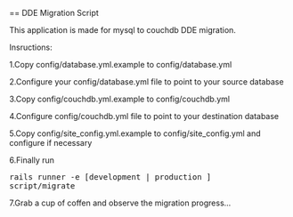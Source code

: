 == DDE Migration Script

This application is made for mysql to couchdb DDE migration.

Insructions:

1.Copy config/database.yml.example to config/database.yml

2.Configure your config/database.yml file to point to your source database

3.Copy config/couchdb.yml.example to config/couchdb.yml

4.Configure config/couchdb.yml file to point to your destination database

5.Copy config/site_config.yml.example to config/site_config.yml and configure if necessary

6.Finally run <pre>rails runner -e [development | production ] script/migrate</pre>

7.Grab a cup of coffen and observe the migration progress...
